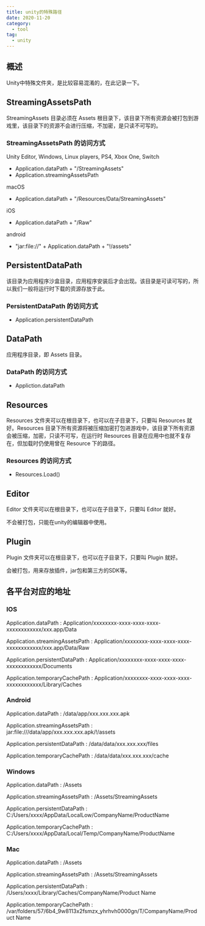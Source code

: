 ```yaml
---
title: unity的特殊路径
date: 2020-11-20
category:
  - tool
tag:
  - unity
---
```


## 概述

Unity中特殊文件夹，是比较容易混淆的，在此记录一下。

## StreamingAssetsPath

StreamingAssets 目录必须在 Assets 根目录下，该目录下所有资源会被打包到游戏里，该目录下的资源不会进行压缩，不加密，是只读不可写的。

### StreamingAssetsPath 的访问方式

Unity Editor, Windows, Linux players, PS4, Xbox One, Switch

- Application.dataPath + "/StreamingAssets"
- Application.streamingAssetsPath

macOS

- Application.dataPath + "/Resources/Data/StreamingAssets"

iOS

- Application.dataPath + "/Raw"

android

- "jar:file://" + Application.dataPath + "!/assets"

## PersistentDataPath

该目录为应用程序沙盒目录，应用程序安装后才会出现。该目录是可读可写的，所以我们一般将运行时下载的资源存放于此。

### PersistentDataPath 的访问方式

- Application.persistentDataPath

## DataPath

应用程序目录，即 Assets 目录。

### DataPath 的访问方式

- Appliction.dataPath

## Resources

Resources 文件夹可以在根目录下，也可以在子目录下，只要叫 Resources 就好。Resources 目录下所有资源将被压缩加密打包进游戏中，该目录下所有资源会被压缩，加密，只读不可写，在运行时 Resources 目录在应用中也就不复存在，但加载时仍使用曾在 Resource 下的路径。

### Resources 的访问方式

- Resources.Load()

## Editor

Editor 文件夹可以在根目录下，也可以在子目录下，只要叫 Editor 就好。

不会被打包，只能在unity的编辑器中使用。

## Plugin

Plugin 文件夹可以在根目录下，也可以在子目录下，只要叫 Plugin 就好。

会被打包，用来存放插件，jar包和第三方的SDK等。

## 各平台对应的地址

### IOS

Application.dataPath : Application/xxxxxxxx-xxxx-xxxx-xxxx-xxxxxxxxxxxx/xxx.app/Data

Application.streamingAssetsPath : Application/xxxxxxxx-xxxx-xxxx-xxxx-xxxxxxxxxxxx/xxx.app/Data/Raw

Application.persistentDataPath : Application/xxxxxxxx-xxxx-xxxx-xxxx-xxxxxxxxxxxx/Documents

Application.temporaryCachePath : Application/xxxxxxxx-xxxx-xxxx-xxxx-xxxxxxxxxxxx/Library/Caches

### Android

Application.dataPath : /data/app/xxx.xxx.xxx.apk

Application.streamingAssetsPath : jar:file:///data/app/xxx.xxx.xxx.apk/!/assets

Application.persistentDataPath : /data/data/xxx.xxx.xxx/files

Application.temporaryCachePath : /data/data/xxx.xxx.xxx/cache

### Windows

Application.dataPath : /Assets

Application.streamingAssetsPath : /Assets/StreamingAssets

Application.persistentDataPath : C:/Users/xxxx/AppData/LocalLow/CompanyName/ProductName

Application.temporaryCachePath : C:/Users/xxxx/AppData/Local/Temp/CompanyName/ProductName

### Mac

Application.dataPath : /Assets

Application.streamingAssetsPath : /Assets/StreamingAssets

Application.persistentDataPath : /Users/xxxx/Library/Caches/CompanyName/Product Name

Application.temporaryCachePath : /var/folders/57/6b4_9w8113x2fsmzx_yhrhvh0000gn/T/CompanyName/Product Name
